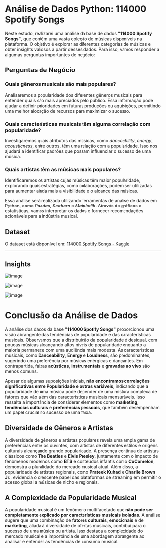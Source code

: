 # Análise de Dados Python: 114000 Spotify Songs

Neste estudo, realizarei uma análise da base de dados **"114000 Spotify Songs"**, que contém uma vasta coleção de músicas disponíveis na plataforma. O objetivo é explorar as diferentes categorias de músicas e obter insights valiosos a partir desses dados. Para isso, vamos responder a algumas perguntas importantes de negócio:

## Perguntas de Negócio

### Quais gêneros musicais são mais populares?

Analisaremos a popularidade dos diferentes gêneros musicais para entender quais são mais apreciados pelo público. Essa informação pode ajudar a definir prioridades em futuras produções ou aquisições, permitindo uma melhor alocação de recursos para maximizar o sucesso.

### Quais características musicais têm alguma correlação com popularidade?

Investigaremos quais atributos das músicas, como *danceability*, *energy*, *acousticness*, entre outros, têm uma relação com a popularidade. Isso nos ajudará a identificar padrões que possam influenciar o sucesso de uma música.

### Quais artistas têm as músicas mais populares?

Identificaremos os artistas cujas músicas têm maior popularidade, explorando quais estratégias, como colaborações, podem ser utilizadas para aumentar ainda mais a visibilidade e o alcance das músicas.

Essa análise será realizada utilizando ferramentas de análise de dados em Python, como *Pandas*, *Seaborn* e *Matplotlib*. Através de gráficos e estatísticas, vamos interpretar os dados e fornecer recomendações acionáveis para a indústria musical.

## Dataset

O dataset está disponível em: [114000 Spotify Songs - Kaggle](https://www.kaggle.com/datasets/priyamchoksi/spotify-dataset-114k-songs)

------------

## Insights

![image](https://github.com/user-attachments/assets/3754571c-f659-401f-a9e9-b5664d7b43a5)

![image](https://github.com/user-attachments/assets/20c4d4f6-6fdd-47c5-a2ac-ccca06b6bbb0)

![image](https://github.com/user-attachments/assets/0dd2303e-678b-4020-b83e-e094adeaac05)

# Conclusão da Análise de Dados

A análise dos dados da base **"114000 Spotify Songs"** proporcionou uma visão abrangente das tendências de popularidade e das características musicais. Observamos que a distribuição da popularidade é desigual, com poucas músicas alcançando altos níveis de popularidade enquanto a maioria permanece com uma audiência mais modesta. As características musicais, como **Danceability**, **Energy** e **Loudness**, são predominantes, sugerindo uma preferência por músicas enérgicas e dançantes. Em contrapartida, faixas **acústicas**, **instrumentais** e **gravadas ao vivo** são menos comuns.

Apesar de algumas suposições iniciais, **não encontramos correlações significativas entre Popularidade e outras variáveis**, indicando que a popularidade de uma música pode depender de uma mistura complexa de fatores que vão além das características musicais mensuráveis. Isso ressalta a importância de considerar elementos como **marketing**, **tendências culturais** e **preferências pessoais**, que também desempenham um papel crucial no sucesso de uma faixa.

## Diversidade de Gêneros e Artistas

A diversidade de gêneros e artistas populares revela uma ampla gama de preferências entre os ouvintes, com artistas de diferentes estilos e origens culturais alcançando grande popularidade. A presença contínua de artistas clássicos como **The Beatles** e **Elvis Presley**, juntamente com o impacto de fenômenos modernos como **BTS** e conteúdos infantis como **CoComelon**, demonstra a pluralidade do mercado musical atual. Além disso, a popularidade de artistas regionais, como **Prateek Kuhad** e **Charlie Brown Jr.**, evidencia o crescente papel das plataformas de streaming em permitir o acesso global a músicas de nicho e regionais.

## A Complexidade da Popularidade Musical

A popularidade musical é um fenômeno multifacetado que **não pode ser completamente explicado por características musicais isoladas**. A análise sugere que uma combinação de **fatores culturais**, **emocionais** e de **marketing**, aliada à diversidade de ofertas musicais, contribui para o sucesso de uma música ou artista. Isso destaca a complexidade do mercado musical e a importância de uma abordagem abrangente ao analisar e entender as tendências de consumo musical.





